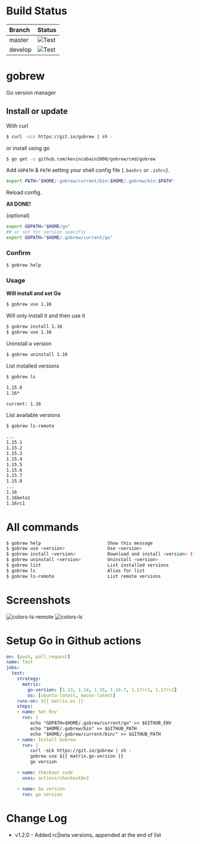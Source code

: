 # Build Status

| Branch  | Status                                                                                     |
| :------ | :----------------------------------------------------------------------------------------- |
| master  | ![Test](https://github.com/kevincobain2000/gobrew/workflows/Test/badge.svg?branch=master)  |
| develop | ![Test](https://github.com/kevincobain2000/gobrew/workflows/Test/badge.svg?branch=develop) |

# gobrew

Go version manager

## Install or update

With curl

```sh
$ curl -sLk https://git.io/gobrew | sh -
```

or install using go

```sh
$ go get -u github.com/kevincobain2000/gobrew/cmd/gobrew
```

Add `GOPATH` & `PATH` setting your shell config file (`.bashrc` or `.zshrc`).

 ```sh
export PATH="$HOME/.gobrew/current/bin:$HOME/.gobrew/bin:$PATH"

```

Reload config.

**All DONE!**

(optional)

```sh
export GOPATH="$HOME/go"
## or set for version specific
export GOPATH="$HOME/.gobrew/current/go"
```

### Confirm

```sh
$ gobrew help
```

### Usage

**Will install and set Go**

```sh
$ gobrew use 1.16
```

Will only install it and then use it

```sh
$ gobrew install 1.16
$ gobrew use 1.16
```

Uninstall a version

```sh
$ gobrew uninstall 1.16
```

List installed versions

```sh
$ gobrew ls

1.15.8
1.16*

current: 1.16
```

List available versions

```sh
$ gobrew ls-remote

...
1.15.1
1.15.2
1.15.3
1.15.4
1.15.5
1.15.6
1.15.7
1.15.8
...
1.16
1.16beta1
1.16rc1
```

# All commands

```sh
$ gobrew help                         Show this message
$ gobrew use <version>                Use <version>
$ gobrew install <version>            Download and install <version> (from binary))
$ gobrew uninstall <version>          Uninstall <version>
$ gobrew list                         List installed versions
$ gobrew ls                           Alias for list
$ gobrew ls-remote                    List remote versions
```

# Screenshots

![colors-ls-remote](https://i.imgur.com/gTBCfZL.png)
![colors-ls](https://i.imgur.com/KQbiuyH.png)


# Setup Go in Github actions

```yml
on: [push, pull_request]
name: Test
jobs:
  test:
    strategy:
      matrix:
        go-version: [1.13, 1.14, 1.15, 1.16.7, 1.17rc1, 1.17rc2]
        os: [ubuntu-latest, macos-latest]
    runs-on: ${{ matrix.os }}
    steps:
    - name: Set Env
      run: |
         echo "GOPATH=$HOME/.gobrew/current/go" >> $GITHUB_ENV
         echo "$HOME/.gobrew/bin" >> $GITHUB_PATH
         echo "$HOME/.gobrew/current/bin/" >> $GITHUB_PATH
    - name: Install Gobrew
      run: |
         curl -sLk https://git.io/gobrew | sh -
         gobrew use ${{ matrix.go-version }}
         go version

    - name: Checkout code
      uses: actions/checkout@v2

    - name: Go version
      run: go version
```

# Change Log

- v1.2.0 - Added rc|beta versions, appended at the end of list
